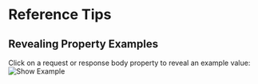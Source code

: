 # Reference Tips

## Revealing Property Examples
Click on a request or response body property to reveal an example value:
![Show Example](https://api-documentation-assets.s3-us-west-2.amazonaws.com/Show-Examples.png)
